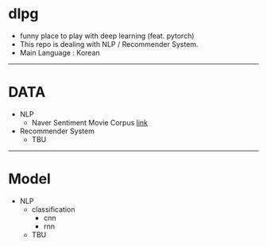 # dlpg
- funny place to play with deep learning (feat. pytorch)
- This repo is dealing with NLP / Recommender System.
- Main Language : Korean
---
# DATA
- NLP
    - Naver Sentiment Movie Corpus [link](https://github.com/e9t/nsmc)
- Recommender System
    - TBU
---    
# Model
- NLP
    - classification
        - cnn
        - rnn
    - TBU